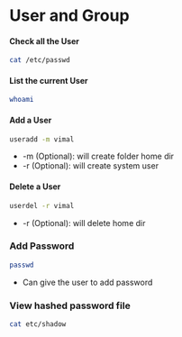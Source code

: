 # User and Group

#### Check all the User
```sh
cat /etc/passwd
```
#### List the current User
```sh
whoami
```
#### Add a User
```sh
useradd -m vimal
```
- -m (Optional): will create folder home dir
- -r (Optional): will create system user
#### Delete a User
```sh
userdel -r vimal
```
- -r (Optional): will delete home dir

### Add Password
```sh
passwd
```
- Can give the user to add password

### View hashed password file
```sh
cat etc/shadow
```